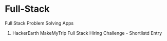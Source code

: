 # Full-Stack
Full Stack Problem Solving Apps

1. HackerEarth MakeMyTrip Full Stack Hiring Challenge - Shortlistd Entry
